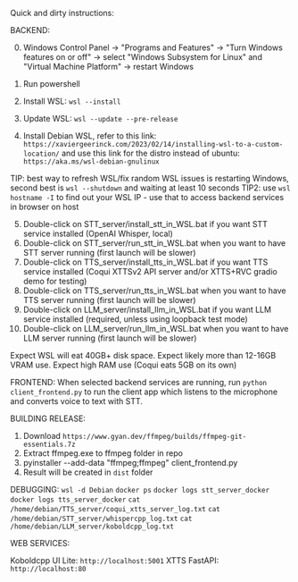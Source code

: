 Quick and dirty instructions:

BACKEND:

0) Windows Control Panel -> "Programs and Features" -> "Turn Windows features on or off" -> select "Windows Subsystem for Linux" and "Virtual Machine Platform" -> restart Windows

1) Run powershell
2) Install WSL: `wsl --install`
3) Update WSL: `wsl --update --pre-release`
4) Install Debian WSL, refer to this link:
`https://xaviergeerinck.com/2023/02/14/installing-wsl-to-a-custom-location/`
and use this link for the distro instead of ubuntu:
`https://aka.ms/wsl-debian-gnulinux`

TIP: best way to refresh WSL/fix random WSL issues is restarting Windows, second best is `wsl --shutdown` and waiting at least 10 seconds
TIP2: use `wsl hostname -I` to find out your WSL IP - use that to access backend services in browser on host

5) Double-click on STT_server/install_stt_in_WSL.bat if you want STT service installed (OpenAI Whisper, local)
6) Double-click on STT_server/run_stt_in_WSL.bat when you want to have STT server running (first launch will be slower)
7) Double-click on TTS_server/install_tts_in_WSL.bat if you want TTS service installed (Coqui XTTSv2 API server and/or XTTS+RVC gradio demo for testing)
8) Double-click on TTS_server/run_tts_in_WSL.bat when you want to have TTS server running (first launch will be slower)
9) Double-click on LLM_server/install_llm_in_WSL.bat if you want LLM service installed (required, unless using loopback test mode)
10) Double-click on LLM_server/run_llm_in_WSL.bat when you want to have LLM server running (first launch will be slower)

Expect WSL will eat 40GB+ disk space. Expect likely more than 12-16GB VRAM use. Expect high RAM use (Coqui eats 5GB on its own)


FRONTEND:
When selected backend services are running, run `python client_frontend.py` to run the client app which listens to the microphone and converts voice to text with STT.

BUILDING RELEASE:
1) Download `https://www.gyan.dev/ffmpeg/builds/ffmpeg-git-essentials.7z`
2) Extract ffmpeg.exe to ffmpeg folder in repo
3) pyinstaller --add-data "ffmpeg;ffmpeg" client_frontend.py
4) Result will be created in `dist` folder

DEBUGGING:
`wsl -d Debian`
`docker ps`
`docker logs stt_server_docker`
`docker logs tts_server_docker`
`cat /home/debian/TTS_server/coqui_xtts_server_log.txt`
`cat /home/debian/STT_server/whispercpp_log.txt`
`cat /home/debian/LLM_server/koboldcpp_log.txt`

WEB SERVICES:

Koboldcpp UI Lite:
`http://localhost:5001`
XTTS FastAPI:
`http://localhost:80`

